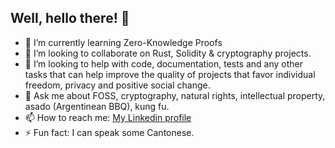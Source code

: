 ## Well, hello there! 👋

- 🌱 I’m currently learning Zero-Knowledge Proofs
- 👯 I’m looking to collaborate on Rust, Solidity & cryptography projects.
- 🤔 I’m looking to help with code, documentation, tests and any other tasks that can help improve the quality of projects that favor individual freedom, privacy and positive social change.
- 💬 Ask me about FOSS, cryptography, natural rights, intellectual property, asado (Argentinean BBQ), kung fu.
- 📫 How to reach me: [My Linkedin profile](https://www.linkedin.com/in/mgiagante/)
- ⚡ Fun fact: I can speak some Cantonese.

<!--
**mgiagante/mgiagante** is a ✨ _special_ ✨ repository because its `README.md` (this file) appears on your GitHub profile.
-->
